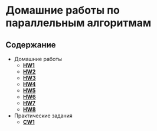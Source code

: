 # Домашние работы по параллельным алгоритмам

## Содержание

* Домашние работы
    * [**HW1**](./HW1/README.md)
    * [**HW2**](./HW2/README.md)
    * [**HW3**](./HW3/README.md)
    * [**HW4**](./HW4/README.md)
    * [**HW5**](./HW5/README.md)
    * [**HW6**](./HW6/README.md)
    * [**HW7**](./HW7/README.md)
    * [**HW8**](./HW8/README.md)
* Практические задания
    * [**CW1**](./CW1/README.md)

